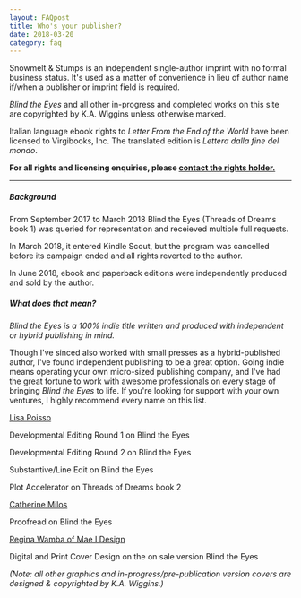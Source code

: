 ```yaml
---
layout: FAQpost
title: Who's your publisher?
date: 2018-03-20
category: faq
---
```


Snowmelt & Stumps is an independent single-author imprint with no formal business status. It's used as a matter of convenience in lieu of author name if/when a publisher or imprint field is required.

*Blind the Eyes* and all other in-progress and completed works on this site are copyrighted by K.A. Wiggins unless otherwise marked.

Italian language ebook rights to *Letter From the End of the World* have been licensed to Virgibooks, Inc. The translated edition is *Lettera dalla fine del mondo*.

**For all rights and licensing enquiries, please [contact the rights holder.](mailto:kaiewrites@gmail.com)**

***

##### Background

From September 2017 to March 2018 Blind the Eyes (Threads of Dreams book 1) was queried for representation and receieved multiple full requests.

In March 2018, it entered Kindle Scout, but the program was cancelled before its campaign ended and all rights reverted to the author.

In June 2018, ebook and paperback editions were independently produced and sold by the author.

##### What does that mean?

*Blind the Eyes is a 100% indie title written and produced with independent or hybrid publishing in mind.*

Though I've sinced also worked with small presses as a hybrid-published author, I've found independent publishing to be a great option. Going indie means operating your own micro-sized publishing company, and I've had the great fortune to work with awesome professionals on every stage of bringing *Blind the Eyes* to life. If you're looking for support with your own ventures, I highly recommend every name on this list.

[Lisa Poisso](https://www.lisapoisso.com)

Developmental Editing Round 1 on Blind the Eyes

Developmental Editing Round 2 on Blind the Eyes

Substantive/Line Edit on Blind the Eyes

Plot Accelerator on Threads of Dreams book 2
 
[Catherine Milos](https://alchemy.catherinemilos.com/)

Proofread on Blind the Eyes

[Regina Wamba of Mae I Design](http://www.maeidesign.com/)

Digital and Print Cover Design on the on sale version Blind the Eyes

*(Note: all other graphics and in-progress/pre-publication version covers are designed & copyrighted by K.A. Wiggins.)*
